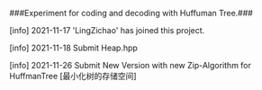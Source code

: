 ###Experiment for coding and decoding with Huffuman Tree.###

[info] 2021-11-17 'LingZichao' has joined this project.

[info] 2021-11-18 Submit Heap.hpp

[info] 2021-11-26 Submit New Version with new Zip-Algorithm for HuffmanTree [最小化树的存储空间]
